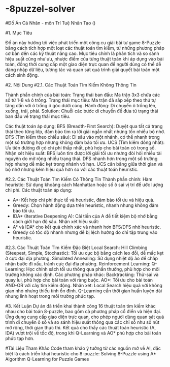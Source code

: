# -8puzzel-solver

#Đồ Án Cá Nhân - môn Trí Tuệ Nhân Tạo ()

#1. Mục Tiêu

Đồ án này hướng tới việc phát triển một công cụ giải bài tự game 8-Puzzle bằng cách tích hợp một loạt các thuật toán tìm kiếm, từ những phương pháp cơ bản đến các kỹ thuật nâng cao. Mục tiêu chính là phân tích và so sánh hiệu suất cũng như ưu, nhược điểm của từng thuật toán khi áp dụng vào bài toán, đồng thời cung cấp một giao diện trực quan để người dùng có thể dễ dàng nhập dữ liệu, tương tác và quan sát quá trình giải quyết bài toán một cách sinh động.

#2. Nội Dung
  #2.1. Các Thuật Toán Tìm Kiếm Không Thông Tin
  
  Thành phần chính của bài toán:
  Trạng thái ban đầu: Ma trận 3x3 chứa các số từ 1-8 và ô trống.
  Trạng thái mục tiêu: Ma trận đã sắp xếp theo thứ tự tăng dần với ô trống ở góc dưới cùng.
  Hành động: Di chuyển ô trống lên, xuống, trái, phải.
    Solution: Chuỗi các bước di chuyển để đưa từ trạng thái ban đầu về trạng thái mục tiêu.
  
  Các thuật toán áp dụng:
  BFS (Breadth-First Search): Duyệt qua tất cả trạng thái theo từng lớp, đảm bảo tìm ra lời giải ngắn nhất nhưng tốn nhiều bộ nhớ.
    DFS (Tìm kiếm theo chiều sâu): Đi sâu vào một nhánh, có thể nhanh trong một số trường hợp nhưng không đảm bảo tối ưu.
    UCS (Tìm kiếm đồng nhất): Ưu tiên đường đi có chi phí thấp nhất, phù hợp cho bài toán có trọng số.
  Nhận xét hiệu suất:
  BFS luôn tìm được lời giải tối ưu nhưng đòi hỏi nhiều tài nguyên do mở rộng nhiều trạng thái.
  DFS nhanh hơn trong một số trường hợp nhưng dễ mắc kẹt trong nhánh vô hạn.
  UCS cân bằng giữa thời gian và bộ nhớ nhưng kém hiệu quả hơn so với các thuật toán heuristic.
  
  #2.2. Các Thuật Toán Tìm Kiếm Có Thông Tin
  Thành phần chính:
  Hàm heuristic: Sử dụng khoảng cách Manhattan hoặc số ô sai vị trí để ước lượng chi phí.
  Các thuật toán áp dụng:
  - A*: Kết hợp chi phí thực tế và heuristic, đảm bảo tối ưu và hiệu quả.
  - Greedy: Chọn hành động dựa trên heuristic, nhanh nhưng không đảm bảo tối ưu.
  - IDA* (Iterative Deepening A): Cải tiến của A để tiết kiệm bộ nhớ bằng cách giới hạn độ sâu.
  Nhận xét hiệu suất:
  - A* và IDA* cho kết quả chính xác và nhanh hơn BFS/DFS nhờ heuristic.
  - Greedy có tốc độ nhanh nhưng dễ bị lệch hướng do chỉ tập trung vào heuristic.
  
  #2.3. Các Thuật Toán Tìm Kiếm Đặc Biệt
  Local Search:
  Hill Climbing (Steepest, Simple, Stochastic): Tối ưu cục bộ bằng cách leo đồi, dễ mắc kẹt ở cực đại địa phương.
  Simulated Annealing: Sử dụng nhiệt độ ảo để chấp nhận bước đi xấu, tránh cực đại địa phương.
  Reinforcement Learning:
  Q-Learning: Học chính sách tối ưu thông qua phần thưởng, phù hợp cho môi trường không xác định.
  Các phương pháp khác:
  Backtracking: Thử-sai và quay lui, phù hợp cho bài toán với ràng buộc.
  AO*: Tối ưu cho bài toán AND-OR với cây tìm kiếm động.
  Nhận xét:
  Local Search hiệu quả với không gian nhỏ nhưng thiếu tính ổn định.
  Q-Learning cần thời gian huấn luyện dài nhưng linh hoạt trong môi trường phức tạp.

#3. Kết Luận
Dự án đã triển khai thành công 16 thuật toán tìm kiếm khác nhau cho bài toán 8-puzzle, bao gồm cả phương pháp cổ điển và hiện đại. Ứng dụng cung cấp giao diện trực quan, cho phép người dùng quan sát quá trình di chuyển ô số và so sánh hiệu suất thông qua các chỉ số như số nút mở rộng, thời gian thực thi. Kết quả cho thấy các thuật toán heuristic (A, IDA) vượt trội về tốc độ, trong khi Q-Learning và AO* phù hợp cho bài toán phức tạp hơn.

#Tài Liệu Tham Khảo
Code tham khảo ý tưởng từ các nguồn mở về AI, đặc biệt là cách triển khai heuristic cho 8-puzzle:
Solving 8-Puzzle using A* Algorithm
Q-Learning for Puzzle Games
